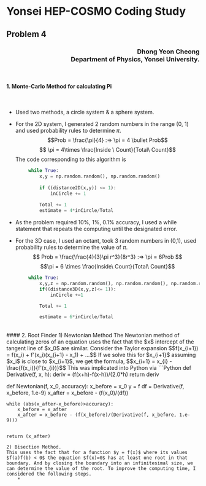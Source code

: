 # Yonsei HEP-COSMO Coding Study
## Problem 4
### <div style="text-align: right"> Dhong Yeon Cheong<br>Department of Physics, Yonsei University.
<br>

#### 1. Monte-Carlo Method for calculating Pi
<br>

* Used two methods, a circle system & a sphere system. 

* For the 2D system, I generated 2 random numbers in the range (0, 1) and used probability rules to determine $\pi$. $$Prob = \frac{\pi}{4} :=> \pi = 4 \bullet Prob$$
$$ \pi = 4\times \frac{Inside \ Count}{Total\ Count}$$
The code corresponding to this algorithm is 
```Python
        while True:
            x,y = np.random.random(), np.random.random()
        
            if ((distance2D(x,y)) <= 1):
                inCircle += 1
        
            Total += 1
            estimate = 4*inCircle/Total
```
* As the problem required 10%, 1%, 0.1% accuracy, I used a while statement that repeats the computing until the designated error.

* For the 3D case, I used an octant, took 3 random numbers in (0,1), used probability rules to determine the value of $\pi$.$$ Prob = \frac{\frac{4}{3}\pi r^3}{8r^3} :=> \pi = 6Prob $$ $$\pi = 6 \times \frac{Inside\ Count}{Total\ Count}$$
```Python
        while True:
            x,y,z = np.random.random(), np.random.random(), np.random.random()
            if((distance3D(x,y,z)<= 1)):
                inCircle +=1

            Total += 1

            estimate = 6*inCircle/Total
```
<br>
#### 2. Root Finder
1) Newtonian Method
The Newtonian method of calculating zeros of an equation uses the fact that the $x$ intercept of the tangent line of $x_0$ are similar. Consider the Taylor expansion $$f(x_{i+1}) = f(x_i) + f'(x_i)(x_{i+1} - x_1) + ...$$
If we solve this for $x_{i+1}$ assuming $x_i$ is close to $x_{i+1}$, we get the formula, $$x_{i+1} = x_{i} - \frac{f(x_i)}{f'(x_{i})}$$
This was implicated into Python via
```Python
def Derivative(f, x, h):
    deriv = (f(x+h)-f(x-h))/(2.0*h)
    return deriv

def Newtonian(f, x_0, accuracy):
    x_before = x_0
    y = f
    df = Derivative(f, x_before, 1.e-9)
    x_after = x_before - (f(x_0)/(df))
    
    while (abs(x_after-x_before)>accuracy):
        x_before = x_after
        x_after = x_before - (f(x_before)/(Derivative(f, x_before, 1.e-9)))


    return (x_after)
```
2) Bisection Method.
This uses the fact that for a function $y = f(x)$ where its values $f(a)f(b) < 0$ the equation $f(x)=0$ has at least one root in that boundary. And by closing the boundary into an infinitesimal size, we can determine the value of the root. To improve the computing time, I considered the following steps.
    * 


